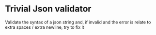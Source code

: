 # Trivial Json validator
Validate the syntax of a json string and, if invalid and the error is relate to extra spaces / extra newline, try to fix it
